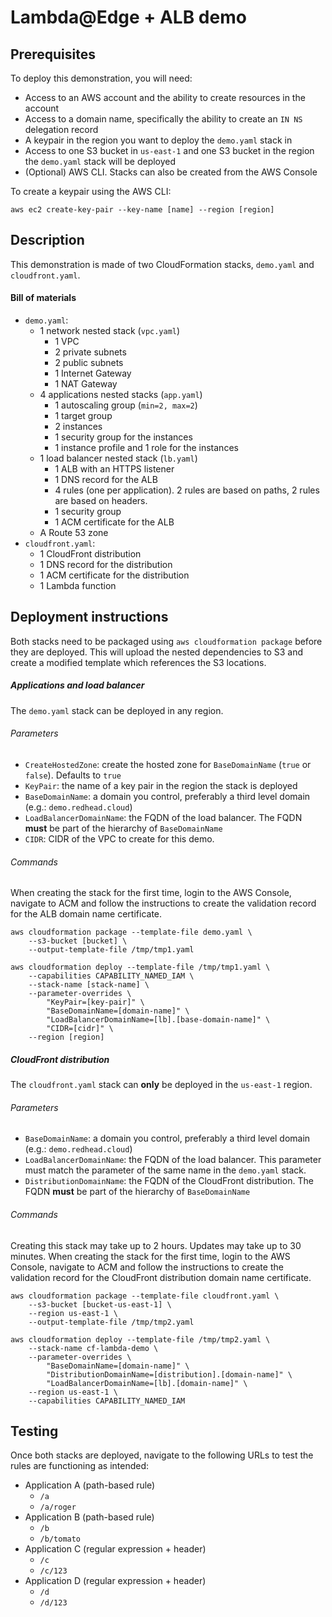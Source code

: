 Lambda@Edge + ALB demo
======================

Prerequisites
-------------
To deploy this demonstration, you will need:

- Access to an AWS account and the ability to create resources in the account
- Access to a domain name, specifically the ability to create an `IN NS` delegation record
- A keypair in the region you want to deploy the `demo.yaml` stack in
- Access to one S3 bucket in `us-east-1` and one S3 bucket in the region the `demo.yaml` stack will be deployed
- (Optional) AWS CLI. Stacks can also be created from the AWS Console

To create a keypair using the AWS CLI:
```
aws ec2 create-key-pair --key-name [name] --region [region]
```

Description
-----------
This demonstration is made of two CloudFormation stacks, `demo.yaml` and `cloudfront.yaml`. 

#### Bill of materials
- `demo.yaml`:
  - 1 network nested stack (`vpc.yaml`)
    - 1 VPC
    - 2 private subnets
    - 2 public subnets
    - 1 Internet Gateway
    - 1 NAT Gateway
  - 4 applications nested stacks (`app.yaml`)
    - 1 autoscaling group (`min=2, max=2`)
    - 1 target group 
    - 2 instances
    - 1 security group for the instances
    - 1 instance profile and 1 role for the instances
  - 1 load balancer nested stack (`lb.yaml`)
    - 1 ALB with an HTTPS listener
    - 1 DNS record for the ALB
    - 4 rules (one per application). 2 rules are based on paths, 2 rules are based on headers.
    - 1 security group 
    - 1 ACM certificate for the ALB
  - A Route 53 zone
- `cloudfront.yaml`:
  - 1 CloudFront distribution
  - 1 DNS record for the distribution
  - 1 ACM certificate for the distribution 
  - 1 Lambda function 
  
Deployment instructions
-----------------------
Both stacks need to be packaged using `aws cloudformation package` before they are deployed.
This will upload the nested dependencies to S3 and create a modified template which 
references the S3 locations.

##### Applications and load balancer
The `demo.yaml` stack can be deployed in any region. 

###### Parameters
- `CreateHostedZone`: create the hosted zone for `BaseDomainName` (`true` or `false`). Defaults to `true`
- `KeyPair`: the name of a key pair in the region the stack is deployed 
- `BaseDomainName`: a domain you control, preferably a third level domain (e.g.: `demo.redhead.cloud`)
- `LoadBalancerDomainName`: the FQDN of the load balancer. The FQDN **must** be part of the
  hierarchy of `BaseDomainName`
- `CIDR`: CIDR of the VPC to create for this demo.

###### Commands
When creating the stack for the first time, login to the AWS Console, navigate to ACM and
follow the instructions to create the validation record for the ALB domain name certificate.

```
aws cloudformation package --template-file demo.yaml \
    --s3-bucket [bucket] \
    --output-template-file /tmp/tmp1.yaml
    
aws cloudformation deploy --template-file /tmp/tmp1.yaml \
    --capabilities CAPABILITY_NAMED_IAM \
    --stack-name [stack-name] \
    --parameter-overrides \
        "KeyPair=[key-pair]" \
        "BaseDomainName=[domain-name]" \
        "LoadBalancerDomainName=[lb].[base-domain-name]" \
        "CIDR=[cidr]" \
    --region [region]
```

##### CloudFront distribution
The `cloudfront.yaml` stack can **only** be deployed in the `us-east-1` region. 
###### Parameters 
- `BaseDomainName`: a domain you control, preferably a third level domain (e.g.: `demo.redhead.cloud`)
- `LoadBalancerDomainName`: the FQDN of the load balancer. This parameter must match the parameter
  of the same name in the `demo.yaml` stack.
- `DistributionDomainName`: the FQDN of the CloudFront distribution. The FQDN **must** be
  part of the hierarchy of `BaseDomainName`

###### Commands
Creating this stack may take up to 2 hours. Updates may take up to 30 minutes. When creating
the stack for the first time, login to the AWS Console, navigate to ACM and follow the
instructions to create the validation record for the CloudFront distribution domain name
certificate.

```
aws cloudformation package --template-file cloudfront.yaml \
    --s3-bucket [bucket-us-east-1] \
    --region us-east-1 \
    --output-template-file /tmp/tmp2.yaml

aws cloudformation deploy --template-file /tmp/tmp2.yaml \
    --stack-name cf-lambda-demo \
    --parameter-overrides \
        "BaseDomainName=[domain-name]" \
        "DistributionDomainName=[distribution].[domain-name]" \
        "LoadBalancerDomainName=[lb].[domain-name]" \
    --region us-east-1 \
    --capabilities CAPABILITY_NAMED_IAM
```

Testing
-------
Once both stacks are deployed, navigate to the following URLs to test the rules are 
functioning as intended:

- Application A (path-based rule)
  - `/a`
  - `/a/roger`
- Application B (path-based rule)
  - `/b`
  - `/b/tomato`
- Application C (regular expression + header)
  - `/c`
  - `/c/123`
- Application D (regular expression + header)
  - `/d`
  - `/d/123`
    